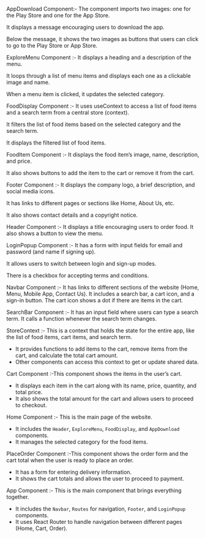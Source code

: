 AppDownload Component:- The component imports two images: one for the Play Store and one for the App Store.

It displays a message encouraging users to download the app.

Below the message, it shows the two images as buttons that users can click to go to the Play Store or App Store.

ExploreMenu Component :- It displays a heading and a description of the menu.

It loops through a list of menu items and displays each one as a clickable image and name.

When a menu item is clicked, it updates the selected category.

FoodDisplay Component :- It uses useContext to access a list of food items and a search term from a central store (context).

It filters the list of food items based on the selected category and the search term.

It displays the filtered list of food items.

FoodItem Component :- It displays the food item’s image, name, description, and price.

It also shows buttons to add the item to the cart or remove it from the cart.

Footer Component :- It displays the company logo, a brief description, and social media icons.

It has links to different pages or sections like Home, About Us, etc.

It also shows contact details and a copyright notice.

Header Component :- It displays a title encouraging users to order food.
It also shows a button to view the menu.

LoginPopup Component :- It has a form with input fields for email and password (and name if signing up).

It allows users to switch between login and sign-up modes.

There is a checkbox for accepting terms and conditions.

Navbar Component :- It has links to different sections of the website (Home, Menu, Mobile App, Contact Us).
It includes a search bar, a cart icon, and a sign-in button.
The cart icon shows a dot if there are items in the cart.

SearchBar Component :- It has an input field where users can type a search term.
It calls a function whenever the search term changes.

StoreContext :-  This is a context that holds the state for the entire app, like the list of food items, cart items, and search term.
  - It provides functions to add items to the cart, remove items from the cart, and calculate the total cart amount.
  - Other components can access this context to get or update shared data.

Cart Component :-This component shows the items in the user’s cart.
  - It displays each item in the cart along with its name, price, quantity, and total price.
  - It also shows the total amount for the cart and allows users to proceed to checkout.

Home Component :-  This is the main page of the website.
  - It includes the `Header`, `ExploreMenu`, `FoodDisplay`, and `AppDownload` components.
  - It manages the selected category for the food items.

PlaceOrder Component :-This component shows the order form and the cart total when the user is ready to place an order.
  - It has a form for entering delivery information.
  - It shows the cart totals and allows the user to proceed to payment.

App Component :- This is the main component that brings everything together.
  - It includes the `Navbar`, `Routes` for navigation, `Footer`, and `LoginPopup` components.
  - It uses React Router to handle navigation between different pages (Home, Cart, Order).


